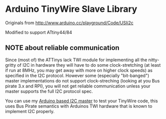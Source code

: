 # Arduino TinyWire Slave Library

Originals from <http://www.arduino.cc/playground/Code/USIi2c>

Modified to support ATtiny44/84

## NOTE about reliable communication

Since (most of) the ATTinys lack TWI module for implementing all the nitty-gritty of I2C in hardware
they will have to do some clock-stretching (at least if run at 8MHz, you may get away with more on higher clock speeds)
as specified in the I2C protocol. However some (especially "bit-banged") master implementations do not
support clock-streching (looking at you Bus pirate 3.x and RPI), you will not get reliable communication
unless your master supports the full I2C protocol spec.

You can use my [Arduino based I2C master][i2crepl] to test your TinyWire code, this uses Bus Pirate semantics
with Arduinos TWI hardware that is known to implement I2C properly.

[i2crepl]: https://github.com/rambo/I2C/blob/master/examples/i2crepl/i2crepl.ino